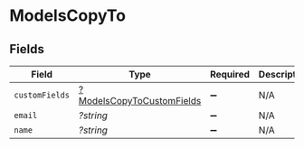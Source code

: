 # ModelsCopyTo


## Fields

| Field                                                                        | Type                                                                         | Required                                                                     | Description                                                                  |
| ---------------------------------------------------------------------------- | ---------------------------------------------------------------------------- | ---------------------------------------------------------------------------- | ---------------------------------------------------------------------------- |
| `customFields`                                                               | [?ModelsCopyToCustomFields](../../models/shared/ModelsCopyToCustomFields.md) | :heavy_minus_sign:                                                           | N/A                                                                          |
| `email`                                                                      | *?string*                                                                    | :heavy_minus_sign:                                                           | N/A                                                                          |
| `name`                                                                       | *?string*                                                                    | :heavy_minus_sign:                                                           | N/A                                                                          |